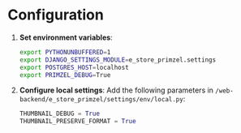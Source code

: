 
# Configuration
1. **Set environment variables**:
   ```bash
   export PYTHONUNBUFFERED=1
   export DJANGO_SETTINGS_MODULE=e_store_primzel.settings
   export POSTGRES_HOST=localhost
   export PRIMZEL_DEBUG=True
   ```

2. **Configure local settings**:
   Add the following parameters in `/web-backend/e_store_primzel/settings/env/local.py`:
   ```python
   THUMBNAIL_DEBUG = True
   THUMBNAIL_PRESERVE_FORMAT = True
   ```
